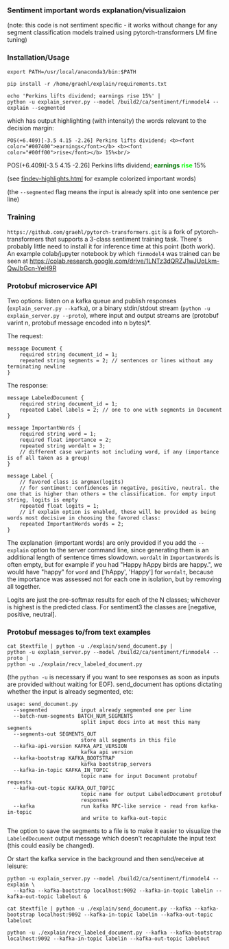 ### Sentiment important words explanation/visualizaion

(note: this code is not sentiment specific - it works without
change for any segment classification models trained using
pytorch-transformers LM fine tuning)

### Installation/Usage

    export PATH=/usr/local/anaconda3/bin:$PATH

    pip install -r /home/graehl/explain/requirements.txt

    echo 'Perkins lifts dividend; earnings rise 15%' |
    python -u explain_server.py --model /build2/ca/sentiment/finmodel4 --explain --segmented

which has output highlighting (with intensity) the words relevant to the decision margin:

    POS(+6.409)[-3.5 4.15 -2.26] Perkins lifts dividend; <b><font color="#007400">earnings</font></b> <b><font color="#00ff00">rise</font></b> 15%<br/>

POS(+6.409)[-3.5 4.15 -2.26] Perkins lifts dividend; <b><font color="#007400">earnings</font></b> <b><font color="#00ff00">rise</font></b> 15%<br/>

(see <a href="http://htmlpreview.github.io/?https://github.com/graehl/pytorch-transformers/blob/master/explain/findev-highlights.html">findev-highlights.html</a> for example colorized important words)

(the `--segmented` flag means the input is already split into one sentence per line)

### Training

`https://github.com/graehl/pytorch-transformers.git` is a fork of
pytorch-transformers that supports a 3-class sentiment training
task. There's probably little need to install it for inference time at
this point (both work). An example colab/jupyter notebook by which
`finmodel4` was trained can be seen at
https://colab.research.google.com/drive/1LNTz3dQRZJ1wJUqLkm-QwJbGcn-YeH9R


### Protobuf microservice API

Two options: listen on a kafka queue and publish responses
(`explain_server.py --kafka`), or a binary stdin/stdout stream
(`python -u explain_server.py --proto`), where input and output
streams are (protobuf varint n, protobuf message encoded into n
bytes)*.

The request:

    message Document {
        required string document_id = 1;
        repeated string segments = 2; // sentences or lines without any terminating newline
    }


The response:

    message LabeledDocument {
        required string document_id = 1;
        repeated Label labels = 2; // one to one with segments in Document
    }

    message ImportantWords {
        required string word = 1;
        required float importance = 2;
        repeated string wordalt = 3;
        // different case variants not including word, if any (importance is of all taken as a group)
    }

    message Label {
        // favored class is argmax(logits)
        // for sentiment: confidences in negative, positive, neutral. the one that is higher than others = the classification. for empty input string, logits is empty
        repeated float logits = 1;
        // if explain option is enabled, these will be provided as being words most decisive in choosing the favored class:
        repeated ImportantWords words = 2;
    }

The explanation (important words) are only provided if you add the
`--explain` option to the server command line, since generating them
is an additional length of sentence times slowdown. `wordalt` in
`ImportantWords` is often empty, but for example if you had "Happy
hAppy birds are happy.", we would have "happy" for `word` and
['hAppy', 'Happy'] for `wordalt`, because the importance was assessed
not for each one in isolation, but by removing all together.

Logits are just the pre-softmax results for each of the N classes;
whichever is highest is the predicted class. For sentiment3 the
classes are [negative, positive, neutral].

### Protobuf messages to/from text examples

    cat $textfile | python -u ./explain/send_document.py |
    python -u explain_server.py --model /build2/ca/sentiment/finmodel4 --proto |
    python -u ./explain/recv_labeled_document.py

(the `python -u` is necessary if you want to see responses as soon as
inputs are provided without waiting for EOF). send_document has
options dictating whether the input is already segmented, etc:

    usage: send_document.py
      --segmented           input already segmented one per line
      --batch-num-segments BATCH_NUM_SEGMENTS
                            split input docs into at most this many segments
      --segments-out SEGMENTS_OUT
                            store all segments in this file
      --kafka-api-version KAFKA_API_VERSION
                            kafka api version
      --kafka-bootstrap KAFKA_BOOTSTRAP
                            kafka bootstrap_servers
      --kafka-in-topic KAFKA_IN_TOPIC
                            topic name for input Document protobuf requests
      --kafka-out-topic KAFKA_OUT_TOPIC
                            topic name for output LabeledDocument protobuf
                            responses
      --kafka               run kafka RPC-like service - read from kafka-in-topic
                            and write to kafka-out-topic

The option to save the segments to a file is to make it easier to
visualize the `LabeledDocument` output message which doesn't
recapitulate the input text (this could easily be changed).

Or start the kafka service in the background and then send/receive at leisure:

    python -u explain_server.py --model /build2/ca/sentiment/finmodel4 --explain \
      --kafka --kafka-bootstrap localhost:9092 --kafka-in-topic labelin --kafka-out-topic labelout &

    cat $textfile | python -u ./explain/send_document.py --kafka --kafka-bootstrap localhost:9092 --kafka-in-topic labelin --kafka-out-topic labelout

    python -u ./explain/recv_labeled_document.py --kafka --kafka-bootstrap localhost:9092 --kafka-in-topic labelin --kafka-out-topic labelout
